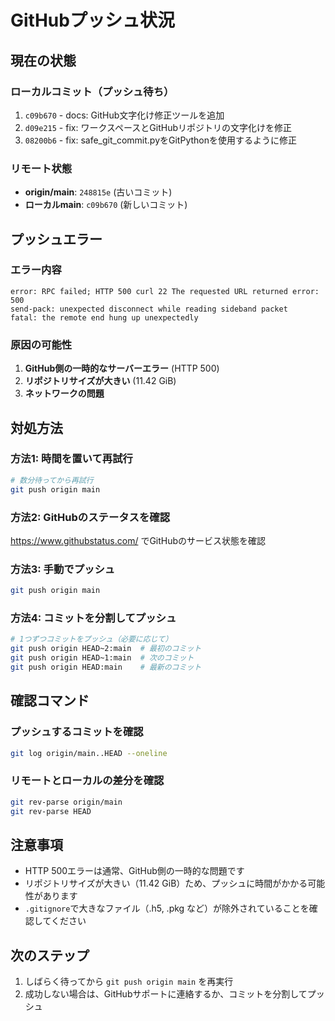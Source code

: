 # GitHubプッシュ状況

## 現在の状態

### ローカルコミット（プッシュ待ち）
1. `c09b670` - docs: GitHub文字化け修正ツールを追加
2. `d09e215` - fix: ワークスペースとGitHubリポジトリの文字化けを修正
3. `08200b6` - fix: safe_git_commit.pyをGitPythonを使用するように修正

### リモート状態
- **origin/main**: `248815e` (古いコミット)
- **ローカルmain**: `c09b670` (新しいコミット)

## プッシュエラー

### エラー内容
```
error: RPC failed; HTTP 500 curl 22 The requested URL returned error: 500
send-pack: unexpected disconnect while reading sideband packet
fatal: the remote end hung up unexpectedly
```

### 原因の可能性
1. **GitHub側の一時的なサーバーエラー** (HTTP 500)
2. **リポジトリサイズが大きい** (11.42 GiB)
3. **ネットワークの問題**

## 対処方法

### 方法1: 時間を置いて再試行
```bash
# 数分待ってから再試行
git push origin main
```

### 方法2: GitHubのステータスを確認
https://www.githubstatus.com/ でGitHubのサービス状態を確認

### 方法3: 手動でプッシュ
```bash
git push origin main
```

### 方法4: コミットを分割してプッシュ
```bash
# 1つずつコミットをプッシュ（必要に応じて）
git push origin HEAD~2:main  # 最初のコミット
git push origin HEAD~1:main  # 次のコミット
git push origin HEAD:main    # 最新のコミット
```

## 確認コマンド

### プッシュするコミットを確認
```bash
git log origin/main..HEAD --oneline
```

### リモートとローカルの差分を確認
```bash
git rev-parse origin/main
git rev-parse HEAD
```

## 注意事項

- HTTP 500エラーは通常、GitHub側の一時的な問題です
- リポジトリサイズが大きい（11.42 GiB）ため、プッシュに時間がかかる可能性があります
- `.gitignore`で大きなファイル（.h5, .pkg など）が除外されていることを確認してください

## 次のステップ

1. しばらく待ってから `git push origin main` を再実行
2. 成功しない場合は、GitHubサポートに連絡するか、コミットを分割してプッシュ


